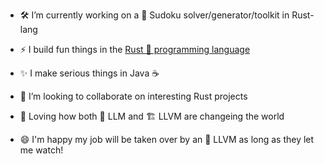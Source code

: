 - 🛠️ I’m currently working on a 🔢 Sudoku solver/generator/toolkit in Rust-lang

- ⚡ I build fun things in the [Rust 🦀 programming language](https://www.rust-lang.org)

- ✨ I make serious things in Java ☕

- 👯 I’m looking to collaborate on interesting Rust projects
  
- 💬 Loving how both 🤖 LLM and 🏗️ LLVM  are changeing the world

- 😄 I'm happy my job will be taken over by an 🤖 LLVM as long as they let me watch!

<!--
**DLotts/DLotts** is a ✨ _special_ ✨ repository because its `README.md` (this file) appears on your GitHub profile.

Here are some ideas to get you started:

- 🔭 I’m currently working on ...
- 🌱 I’m currently learning ...
- 👯 I’m looking to collaborate on ...
- 🤔 I’m looking for help with ...
- 💬 Ask me about ...
- 📫 How to reach me: ...
- 😄 Pronouns: ...
- ⚡ Fun fact: ...
-->
